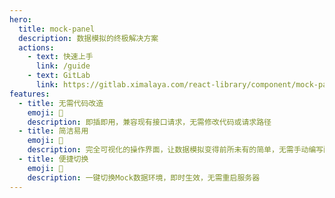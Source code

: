 ```yaml
---
hero:
  title: mock-panel
  description: 数据模拟的终极解决方案
  actions:
    - text: 快速上手
      link: /guide
    - text: GitLab
      link: https://gitlab.ximalaya.com/react-library/component/mock-panel
features:
  - title: 无需代码改造
    emoji: 🚀
    description: 即插即用，兼容现有接口请求，无需修改代码或请求路径
  - title: 简洁易用
    emoji: 🎨
    description: 完全可视化的操作界面，让数据模拟变得前所未有的简单，无需手动编写配置文件
  - title: 便捷切换
    emoji: 🌈
    description: 一键切换Mock数据环境，即时生效，无需重启服务器
---
```

